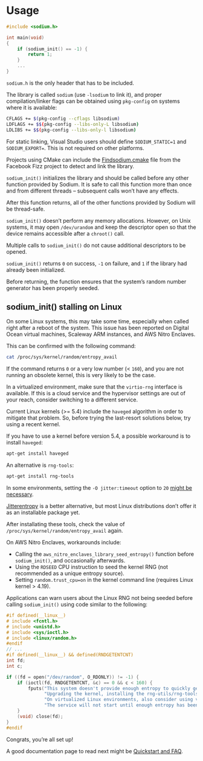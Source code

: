 # Usage

``` c
#include <sodium.h>

int main(void)
{
    if (sodium_init() == -1) {
        return 1;
    }
    ...
}
```

`sodium.h` is the only header that has to be included.

The library is called `sodium` (use `-lsodium` to link it), and proper compilation/linker flags can be obtained using `pkg-config` on systems where it is available:

```sh
CFLAGS += $(pkg-config --cflags libsodium)
LDFLAGS += $$(pkg-config --libs-only-L libsodium)
LDLIBS += $$(pkg-config --libs-only-l libsodium)
```

For static linking, Visual Studio users should define `SODIUM_STATIC=1` and `SODIUM_EXPORT=`. This is not required on other platforms.

Projects using CMake can include the [Findsodium.cmake](https://github.com/facebookincubator/fizz/blob/master/build/fbcode_builder/CMake/FindSodium.cmake) file from the Facebook Fizz project to detect and link the library.

`sodium_init()` initializes the library and should be called before any other function provided by Sodium. It is safe to call this function more than once and from different threads – subsequent calls won’t have any effects.

After this function returns, all of the other functions provided by Sodium will be thread-safe.

`sodium_init()` doesn’t perform any memory allocations. However, on Unix systems, it may open `/dev/urandom` and keep the descriptor open so that the device remains accessible after a `chroot()` call.

Multiple calls to `sodium_init()` do not cause additional descriptors to be opened.

`sodium_init()` returns `0` on success, `-1` on failure, and `1` if the library had already been initialized.

Before returning, the function ensures that the system’s random number generator has been properly seeded.

## sodium\_init() stalling on Linux

On some Linux systems, this may take some time, especially when called right after a reboot of the system. This issue has been reported on Digital Ocean virtual machines, Scaleway ARM instances, and AWS Nitro Enclaves.

This can be confirmed with the following command:

``` sh
cat /proc/sys/kernel/random/entropy_avail
```

If the command returns `0` or a very low number (\< `160`), and you are not running an obsolete kernel, this is very likely to be the case.

In a virtualized environment, make sure that the `virtio-rng` interface is available. If this is a cloud service and the hypervisor settings are out of your reach, consider switching to a different service.

Current Linux kernels (\>= 5.4) include the `haveged` algorithm in order to mitigate that problem. So, before trying the last-resort solutions below, try using a recent kernel.

If you have to use a kernel before version 5.4, a possible workaround is to install `haveged`:

``` sh
apt-get install haveged
```

An alternative is `rng-tools`:

``` sh
apt-get install rng-tools
```

In some environments, setting the `-O jitter:timeout` option to `20` [might be necessary](https://github.com/nhorman/rng-tools/issues/195#issuecomment-1519222464).

[Jitterentropy](https://github.com/smuellerDD/jitterentropy-rngd) is a better alternative, but most Linux distributions don’t offer it as an installable package yet.

After installating these tools, check the value of `/proc/sys/kernel/random/entropy_avail` again.

On AWS Nitro Enclaves, workarounds include:

  - Calling the `aws_nitro_enclaves_library_seed_entropy()` function before `sodium_init()`, and occasionally afterwards.
  - Using the `RDSEED` CPU instruction to seed the kernel RNG (not recommended as a unique entropy source).
  - Setting `random.trust_cpu=on` in the kernel command line (requires Linux kernel \> 4.19).

Applications can warn users about the Linux RNG not being seeded before calling `sodium_init()` using code similar to the following:

``` c
#if defined(__linux__)
# include <fcntl.h>
# include <unistd.h>
# include <sys/ioctl.h>
# include <linux/random.h>
#endif
// ...
#if defined(__linux__) && defined(RNDGETENTCNT)
int fd;
int c;

if ((fd = open("/dev/random", O_RDONLY)) != -1) {
    if (ioctl(fd, RNDGETENTCNT, &c) == 0 && c < 160) {
        fputs("This system doesn't provide enough entropy to quickly generate high-quality random numbers.\n"
              "Upgrading the kernel, installing the rng-utils/rng-tools, jitterentropy-rngd or haveged packages may help.\n"
              "On virtualized Linux environments, also consider using virtio-rng.\n"
              "The service will not start until enough entropy has been collected.\n", stderr);
    }
    (void) close(fd);
}
#endif
```

Congrats, you’re all set up\!

A good documentation page to read next might be [Quickstart and FAQ](../quickstart/README.md).
